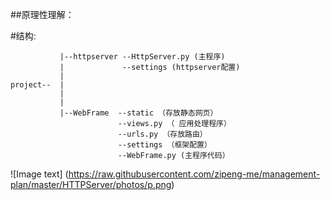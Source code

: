##原理性理解：



#结构:



               |--httpserver --HttpServer.py (主程序)
               |             --settings (httpserver配置)
               |   
    project--  |
               |
               |
               |--WebFrame  --static （存放静态网页）
                            --views.py （ 应用处理程序） 
                            --urls.py （存放路由）
                            --settings （框架配置）
                            --WebFrame.py (主程序代码）

![Image text] (https://raw.githubusercontent.com/zipeng-me/management-plan/master/HTTPServer/photos/p.png)
